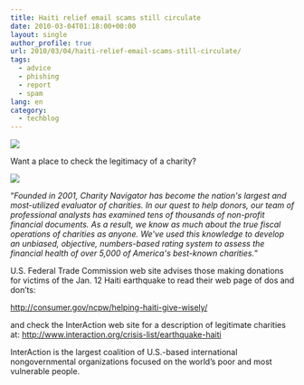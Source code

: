 ```yaml
---
title: Haiti relief email scams still circulate
date: 2010-03-04T01:18:00+00:00
layout: single
author_profile: true
url: 2010/03/04/haiti-relief-email-scams-still-circulate/
tags:
  - advice
  - phishing
  - report
  - spam
lang: en
category: 
  - techblog
---
```

[![](http://1.bp.blogspot.com/_vaUVXcmC3OI/S48Cs9pwnDI/AAAAAAAABIE/woXYRazl87M/s640/Haiti_20still.png)](http://1.bp.blogspot.com/_vaUVXcmC3OI/S48Cs9pwnDI/AAAAAAAABIE/woXYRazl87M/s1600-h/Haiti_20still.png)

Want a place to check the legitimacy of a charity?

[![](http://4.bp.blogspot.com/_vaUVXcmC3OI/S48C34Afm9I/AAAAAAAABIM/GzQD0eMfoso/s640/Charity_20navigator_20logo.gif)](http://4.bp.blogspot.com/_vaUVXcmC3OI/S48C34Afm9I/AAAAAAAABIM/GzQD0eMfoso/s1600-h/Charity_20navigator_20logo.gif)

“_Founded in 2001, Charity Navigator has become the nation's largest and most-utilized evaluator of charities. In our quest to help donors, our team of professional analysts has examined tens of thousands of non-profit financial documents. As a result, we know as much about the true fiscal operations of charities as anyone. We've used this knowledge to develop an unbiased, objective, numbers-based rating system to assess the financial health of over 5,000 of America's best-known charities._”

U.S. Federal Trade Commission web site advises those making donations for victims of the Jan. 12 Haiti earthquake to read their web page of dos and don’ts:

<http://consumer.gov/ncpw/helping-haiti-give-wisely/>

and check the InterAction web site for a description of legitimate charities at: <http://www.interaction.org/crisis-list/earthquake-haiti>

InterAction is the largest coalition of U.S.-based international nongovernmental organizations focused on the world’s poor and most vulnerable people.